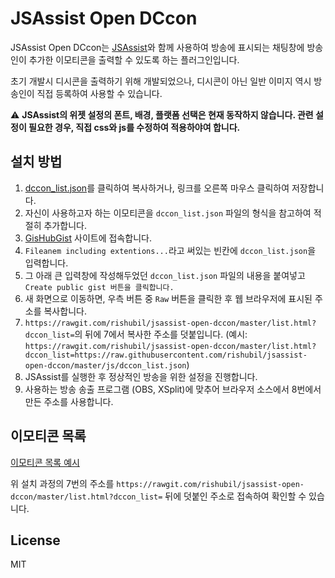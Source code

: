 JSAssist Open DCcon
===

JSAssist Open DCcon는 [JSAssist](http://js-almighty.com/jsassist/)와 함께 사용하여 방송에 표시되는 채팅창에 방송인이 추가한 이모티콘을 출력할 수 있도록 하는 플러그인입니다.

초기 개발시 디시콘을 출력하기 위해 개발되었으나, 디시콘이 아닌 일반 이미지 역시 방송인이 직접 등록하여 사용할 수 있습니다.

:warning: **JSAssist의 위젯 설정의 폰트, 배경, 플랫폼 선택은 현재 동작하지 않습니다. 관련 설정이 필요한 경우, 직접 css와 js를 수정하여 적용하야여 합니다.**

## 설치 방법

1.  [dccon_list.json](https://raw.githubusercontent.com/rishubil/jsassist-open-dccon/master/js/dccon_list.json)를 클릭하여 복사하거나, 링크를 오른쪽 마우스 클릭하여 저장합니다.
2. 자신이 사용하고자 하는 이모티콘을 `dccon_list.json` 파일의 형식을 참고하여 적절히 추가합니다.
4. [GisHubGist](https://gist.github.com/) 사이트에 접속합니다.
5. `Fileanem including extentions...`라고 써있는 빈칸에 `dccon_list.json`을 입력합니다.
6. 그 아래 큰 입력창에 작성해두었던 `dccon_list.json` 파일의 내용을 붙여넣고 `Create public gist 버튼을 클릭합니다.`
7. 새 화면으로 이동하면, 우측 버튼 중 `Raw` 버튼을 클릭한 후 웹 브라우저에 표시된 주소를 복사합니다.
8. `https://rawgit.com/rishubil/jsassist-open-dccon/master/list.html?dccon_list=`의 뒤에 7에서 복사한 주소를 덧붙입니다. (예시: `https://rawgit.com/rishubil/jsassist-open-dccon/master/list.html?dccon_list=https://raw.githubusercontent.com/rishubil/jsassist-open-dccon/master/js/dccon_list.json`)
9. JSAssist를 실행한 후 정상적인 방송을 위한 설정을 진행합니다.
10. 사용하는 방송 송출 프로그램 (OBS, XSplit)에 맞추어 브라우저 소스에서 8번에서 만든 주소를 사용합니다.

## 이모티콘 목록

[이모티콘 목록 예시](https://rawgit.com/rishubil/jsassist-open-dccon/master/list.html?dccon_list=https://raw.githubusercontent.com/rishubil/jsassist-open-dccon/master/js/dccon_list.json)

위 설치 과정의 7번의 주소를 `https://rawgit.com/rishubil/jsassist-open-dccon/master/list.html?dccon_list=` 뒤에 덧붙인 주소로 접속하여 확인할 수 있습니다.

## License

MIT
